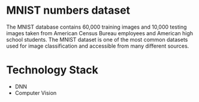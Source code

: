 # MNIST numbers dataset

The MNIST database contains 60,000 training images and 10,000 testing images taken from American Census Bureau employees and American high school students. The MNIST dataset is one of the most common datasets used for image classification and accessible from many different sources.

# Technology Stack  
- DNN 
- Computer Vision 